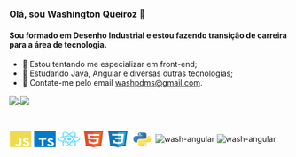 ### Olá, sou Washington Queiroz 👋
#### Sou formado em Desenho Industrial e estou fazendo transição de carreira para a área de tecnologia.
- 🔭 Estou tentando me especializar em front-end;
- 🌱 Estudando Java, Angular e diversas outras tecnologias;
- 👯 Contate-me pelo email washpdms@gmail.com.

<a href="https://github.com/WashMarvin">
  <img height="150em" align="center" src="https://github-readme-stats.vercel.app/api?username=washMarvin&show_icons=true&theme=radical&include_all_commits=true&count_private=true&repo=github-readme-stats" />
</a>
<a href="https://github.com/anuraghazra/convoychat">
  <img height="150em" align="center" src="https://github-readme-stats.vercel.app/api/top-langs/?username=washMarvin&layout=compact&langs_count=16&theme=radical&repo=convoychat" />
</a>


##

<div style="display: inline_block"><br>
  <img align="center" alt="wash-Js" height="30" width="40" src="https://raw.githubusercontent.com/devicons/devicon/master/icons/javascript/javascript-plain.svg">
  <img align="center" alt="wash-Ts" height="30" width="40" src="https://raw.githubusercontent.com/devicons/devicon/master/icons/typescript/typescript-plain.svg">
  <img align="center" alt="wash-React" height="30" width="40" src="https://raw.githubusercontent.com/devicons/devicon/master/icons/react/react-original.svg">
  <img align="center" alt="wash-HTML" height="30" width="40" src="https://raw.githubusercontent.com/devicons/devicon/master/icons/html5/html5-original.svg">
  <img align="center" alt="wash-CSS" height="30" width="40" src="https://raw.githubusercontent.com/devicons/devicon/master/icons/css3/css3-original.svg">
  <img align="center" alt="wash-Python" height="30" width="40" src="https://raw.githubusercontent.com/devicons/devicon/master/icons/python/python-original.svg">
  <img align="center" alt="wash-angular" height="30" width="40" src="https://cdn.jsdelivr.net/gh/devicons/devicon/icons/angularjs/angularjs-original.svg" />
  <img align="center" alt="wash-angular" height="30" width="40" src="https://cdn.jsdelivr.net/gh/devicons/devicon/icons/java/java-original.svg" />
</div>
